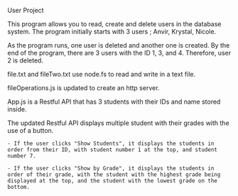 User Project

This program allows you to read, create and delete users in the database system. The program initially starts with 3 users ; Anvir, Krystal, Nicole. 

As the program runs, one user is deleted and another one is created. By the end of the program, there are 3 users with the ID 1, 3, and 4.  Therefore, user 2 is deleted. 

file.txt and fileTwo.txt use node.fs to read and write in a text file.

fileOperations.js is updated to create an http server. 

App.js is a Restful API that has 3 students with their IDs and name stored inside. 

The updated Restful API displays multiple student with their grades with the use of a button.

    - If the user clicks "Show Students", it displays the students in order from their ID, with student number 1 at the top, and student number 7. 

    - If the user clicks "Show by Grade", it displays the students in order of their grade, with the student with the highest grade being displayed at the top, and the student with the lowest grade on the bottom.

